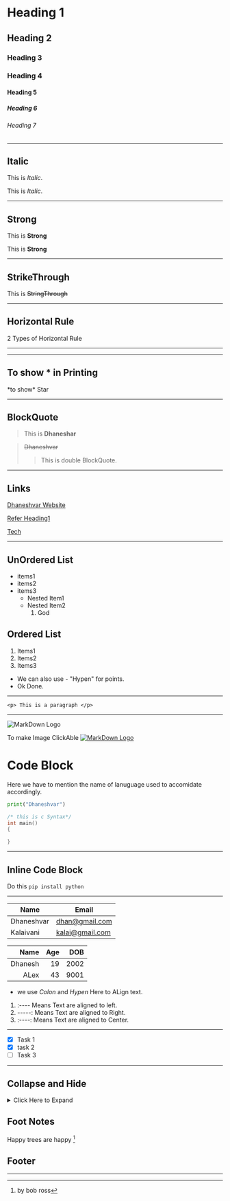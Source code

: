 <!-- Headings  we can do only 7 Heading -->
# Heading 1
## Heading 2
### Heading 3
### Heading 4
#### Heading 5
##### Heading 6
###### Heading 7

---

<!-- Italic -->
## Italic

This is *Italic*.

This is _Italic_.

---

<!-- Strong -->
## Strong
This is **Strong**

This is __Strong__

---

<!-- ~~StrikeThrough~~ -->
## StrikeThrough
This is ~~StringThrough~~

---

<!-- Horizontal Rule -->
## Horizontal Rule

2 Types of Horizontal Rule
___
---

<!-- To show * -->
## To show * in Printing
\*to show\* Star

---
<!-- BlockQuote -->
## BlockQuote

> This is **Dhaneshar**

> ~~Dhaneshvar~~ 
>>This is double BlockQuote.

___

<!-- Links  -->
## Links
[Dhaneshvar Website](https://www.dhaneshvartech.com)

[Refer Heading1](#heading-1)

[Tech](https://www.tech.com "techology Show on Hover Link")

---

<!-- UnOrdered List -->
## UnOrdered List
* items1
* items2
* items3
    * Nested Item1
    * Nested Item2
        1. God

## Ordered List

1. Items1
2. Items2
3. Items3

- We can also use - "Hypen" for points.
- Ok Done.

---

<!-- Inline Code Block -->
` <p> This is a paragraph </p> `

---
<!-- Images -->
![MarkDown Logo](https://markdown-here.com/img/icon256.png)

To make Image ClickAble
[![MarkDown Logo](https://markdown-here.com/img/icon256.png)](https://markdown-here.com/img/icon256.png)



<!-- GitHub Markdown -->

<!-- Code Block -->
# Code Block
Here we have to mention the name of lanuguage used to accomidate accordingly.

```python 
print("Dhaneshvar")
```

```C
/* this is c Syntax*/
int main()
{

}
```
---

<!-- Inline Code Block -->
## Inline Code Block
Do this `pip install python`

---

<!-- Table -->
Name | Email |
---- | -------
Dhaneshvar | dhan@gmail.com |
Kalaivani | kalai@gmail.com|

| Name | Age | DOB |
| ----:| ---:| ---:|
| Dhanesh| 19 | 2002|
| ALex   | 43 | 9001 |

* we use *Colon* and *Hypen* Here to ALign text.
1. :---- Means Text are aligned to left.
2. -----: Means Text are aligned  to Right.
3. :----: Means Text are aligned  to Center.

---

<!-- Task List [x] is checked CheckBox-->

* [x] Task 1
* [X] task 2
* [ ] Task 3

<!-- Learn Markdown in 30 minutes!
Faraday Academy 

Bear App
Standard  Notes
Joplin
Obsidian
-->

---

## Collapse and Hide
<details>
    <summary> Click Here to Expand </summary>
    
    1. we the preview.
    2. We have done it.

</details>

## Foot Notes
Happy trees are happy [^1]

## Footer
[^1]: by bob ross

---
<!-- It support Emoj, Latex like formulae.
Learn About Mermaid 

Other Mark Down Language
Python : RST (ReStructuredText)
-->